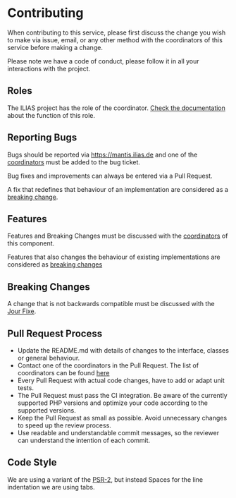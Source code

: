 # Contributing

When contributing to this service,
please first discuss the change you wish to make via
issue, email, or any other method with the coordinators of
this service before making a change.

Please note we have a code of conduct,
please follow it in all your interactions with the project.

## Roles

The ILIAS project has the role of the coordinator.
[Check the documentation](/docs/documentation/maintenance-coordinator.md)
about the function of this role.

## Reporting Bugs

Bugs should be reported via https://mantis.ilias.de and
one of the
[coordinators](/src/Refinery/maintenance.json)
must be added to the bug ticket.

Bug fixes and improvements can always be entered via a Pull Request.

A fix that redefines that behaviour of an implementation are considered
as a [breaking change](#breaking-changes).

## Features

Features and Breaking Changes must be discussed with the
[coordinators](/src/Refinery/maintenance.json)
of this component.

Features that also changes the behaviour of existing implementations
are considered as [breaking changes](#breaking-changes)

## Breaking Changes

A change that is not backwards compatible must be
discussed with the [Jour Fixe](https://docu.ilias.de/goto_docu_wiki_wpage_391_1357.html).

## Pull Request Process

* Update the README.md with details of changes to the interface, classes or
  general behaviour.
* Contact one of the coordinators in the Pull Request.
  The list of coordinators can be found [here](/src/Refinery/maintenance.json)
* Every Pull Request with actual code changes, have to add or adapt unit tests.
* The Pull Request must pass the CI integration.
  Be aware of the currently supported PHP versions and optimize your code according
  to the supported versions.
* Keep the Pull Request as small as possible.
  Avoid unnecessary changes to speed up the review process.
* Use readable and understandable commit messages, so the reviewer can understand the
  intention of each commit.

## Code Style

We are using a variant of the [PSR-2](https://www.php-fig.org/psr/psr-2/),
but instead Spaces for the line indentation we are using tabs.
